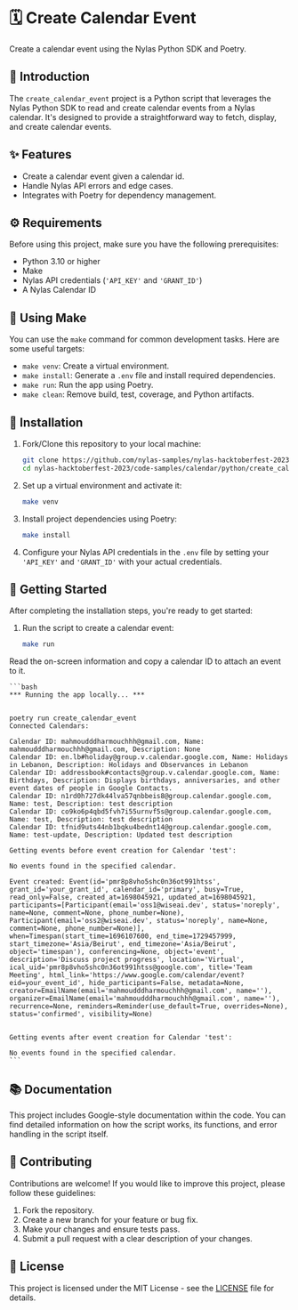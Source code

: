 # 🗓️ Create Calendar Event 

Create a calendar event using the Nylas Python SDK and Poetry.

## 📜 Introduction

The `create_calendar_event` project is a Python script that leverages the Nylas Python SDK to read and create calendar events from a Nylas calendar. It's designed to provide a straightforward way to fetch, display, and create calendar events.

## ✨ Features

- Create a calendar event given a calendar id.
- Handle Nylas API errors and edge cases.
- Integrates with Poetry for dependency management.

## ⚙️ Requirements

Before using this project, make sure you have the following prerequisites:

- Python 3.10 or higher
- Make
- Nylas API credentials (`'API_KEY'` and `'GRANT_ID'`)
- A Nylas Calendar ID

## 🔧 Using Make

You can use the `make` command for common development tasks. Here are some useful targets:

- `make venv`: Create a virtual environment.
- `make install`: Generate a `.env` file and install required dependencies.
- `make run`: Run the app using Poetry.
- `make clean`: Remove build, test, coverage, and Python artifacts.

## 🚀 Installation

1. Fork/Clone this repository to your local machine:

    ```bash
    git clone https://github.com/nylas-samples/nylas-hacktoberfest-2023.git
    cd nylas-hacktoberfest-2023/code-samples/calendar/python/create_calendar_event
    ```

1. Set up a virtual environment and activate it:

    ```bash
    make venv
    ```

1. Install project dependencies using Poetry:

    ```bash
    make install
    ```

1. Configure your Nylas API credentials in the `.env` file by setting your `'API_KEY'` and `'GRANT_ID'`  with your actual credentials.

## 🏁 Getting Started

After completing the installation steps, you're ready to get started:

1. Run the script to create a calendar event:

    ```bash
    make run
    ```

Read the on-screen information and copy a calendar ID to attach an event to it.

    ```bash
    *** Running the app locally... ***


    poetry run create_calendar_event
    Connected Calendars:

    Calendar ID: mahmoudddharmouchhh@gmail.com, Name: mahmoudddharmouchhh@gmail.com, Description: None
    Calendar ID: en.lb#holiday@group.v.calendar.google.com, Name: Holidays in Lebanon, Description: Holidays and Observances in Lebanon
    Calendar ID: addressbook#contacts@group.v.calendar.google.com, Name: Birthdays, Description: Displays birthdays, anniversaries, and other event dates of people in Google Contacts.
    Calendar ID: n1rd0h727dk44lva57qnbbeis8@group.calendar.google.com, Name: test, Description: test description
    Calendar ID: co9ko6p4qbd5fvh7i55urnvf5s@group.calendar.google.com, Name: test, Description: test description
    Calendar ID: tfnid9uts44nb1bqku4bednt14@group.calendar.google.com, Name: test-update, Description: Updated test description

    Getting events before event creation for Calendar 'test':

    No events found in the specified calendar.

    Event created: Event(id='pmr8p8vho5shc0n36ot991htss', grant_id='your_grant_id', calendar_id='primary', busy=True, read_only=False, created_at=1698045921, updated_at=1698045921, participants=[Participant(email='oss1@wiseai.dev', status='noreply', name=None, comment=None, phone_number=None), Participant(email='oss2@wiseai.dev', status='noreply', name=None, comment=None, phone_number=None)], when=Timespan(start_time=1696107600, end_time=1729457999, start_timezone='Asia/Beirut', end_timezone='Asia/Beirut', object='timespan'), conferencing=None, object='event', description='Discuss project progress', location='Virtual', ical_uid='pmr8p8vho5shc0n36ot991htss@google.com', title='Team Meeting', html_link='https://www.google.com/calendar/event?eid=your_event_id', hide_participants=False, metadata=None, creator=EmailName(email='mahmoudddharmouchhh@gmail.com', name=''), organizer=EmailName(email='mahmoudddharmouchhh@gmail.com', name=''), recurrence=None, reminders=Reminder(use_default=True, overrides=None), status='confirmed', visibility=None)


    Getting events after event creation for Calendar 'test':

    No events found in the specified calendar.
    ```

## 📚 Documentation

This project includes Google-style documentation within the code. You can find detailed information on how the script works, its functions, and error handling in the script itself.

## 🤝 Contributing

Contributions are welcome! If you would like to improve this project, please follow these guidelines:

1. Fork the repository.
2. Create a new branch for your feature or bug fix.
3. Make your changes and ensure tests pass.
4. Submit a pull request with a clear description of your changes.

## 📄 License

This project is licensed under the MIT License - see the [LICENSE](LICENSE) file for details.
